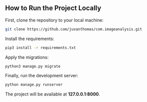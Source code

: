 ## How to Run the Project Locally

First, clone the repository to your local machine:

```bash
git clone https://github.com/juvanthomas/com.imageanalysis.git
```

Install the requirements:

```bash
pip3 install -r requirements.txt
```

Apply the migrations:

```bash
python3 manage.py migrate
```

Finally, run the development server:

```bash
python manage.py runserver
```

The project will be available at **127.0.0.1:8000**.
